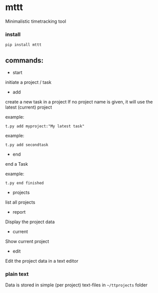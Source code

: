 # mttt

Minimalistic timetracking tool



### install

`pip install mttt`



## commands:

* start

initiate a project / task

* add

create a new task in a project
  If no project name is given, it will use the latest (current) project

example:

`t.py add myproject:"My latest task" `

example:

`t.py add secondtask `



* end

end a Task

example:

`t.py end finished`

* projects

list all projects

* report

Display the project data  

* current

Show current project

* edit

Edit the project data in a text editor

### plain text

Data is stored in simple (per project) text-files in `~/ttprojects` folder  
